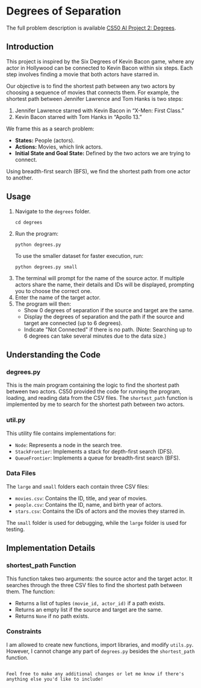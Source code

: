 # Degrees of Separation

The full problem description is available [CS50 AI Project 2: Degrees](https://cs50.harvard.edu/ai/2024/projects/0/degrees/).

## Introduction

This project is inspired by the Six Degrees of Kevin Bacon game, where any actor in Hollywood can be connected to Kevin Bacon within six steps. Each step involves finding a movie that both actors have starred in. 

Our objective is to find the shortest path between any two actors by choosing a sequence of movies that connects them. For example, the shortest path between Jennifer Lawrence and Tom Hanks is two steps:
1. Jennifer Lawrence starred with Kevin Bacon in “X-Men: First Class.”
2. Kevin Bacon starred with Tom Hanks in “Apollo 13.”

We frame this as a search problem:
- **States:** People (actors).
- **Actions:** Movies, which link actors.
- **Initial State and Goal State:** Defined by the two actors we are trying to connect.

Using breadth-first search (BFS), we find the shortest path from one actor to another.

## Usage

1. Navigate to the `degrees` folder.
   ```
   cd degrees
   ```
2. Run the program:
   ```
   python degrees.py
   ```
   To use the smaller dataset for faster execution, run:
   ```
   python degrees.py small
   ```
3. The terminal will prompt for the name of the source actor. If multiple actors share the name, their details and IDs will be displayed, prompting you to choose the correct one.
4. Enter the name of the target actor.
5. The program will then:
   - Show 0 degrees of separation if the source and target are the same.
   - Display the degrees of separation and the path if the source and target are connected (up to 6 degrees).
   - Indicate "Not Connected" if there is no path. (Note: Searching up to 6 degrees can take several minutes due to the data size.)

## Understanding the Code

### degrees.py

This is the main program containing the logic to find the shortest path between two actors. CS50 provided the code for running the program, loading, and reading data from the CSV files. The `shortest_path` function is implemented by me to search for the shortest path between two actors.

### util.py

This utility file contains implementations for:
- `Node`: Represents a node in the search tree.
- `StackFrontier`: Implements a stack for depth-first search (DFS).
- `QueueFrontier`: Implements a queue for breadth-first search (BFS).

### Data Files

The `large` and `small` folders each contain three CSV files:
- `movies.csv`: Contains the ID, title, and year of movies.
- `people.csv`: Contains the ID, name, and birth year of actors.
- `stars.csv`: Contains the IDs of actors and the movies they starred in.

The `small` folder is used for debugging, while the `large` folder is used for testing.

## Implementation Details

### shortest_path Function

This function takes two arguments: the source actor and the target actor. It searches through the three CSV files to find the shortest path between them. The function:
- Returns a list of tuples `(movie_id, actor_id)` if a path exists.
- Returns an empty list if the source and target are the same.
- Returns `None` if no path exists.

### Constraints

I am allowed to create new functions, import libraries, and modify `utils.py`. However, I cannot change any part of `degrees.py` besides the `shortest_path` function.

```

Feel free to make any additional changes or let me know if there's anything else you'd like to include!